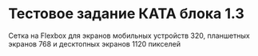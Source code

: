 # Тестовое задание КАТА блока 1.3

Сетка на Flexbox для экранов мобильных устройств 320, планшетных экранов 768 и десктопных экранов 1120 пикселей
